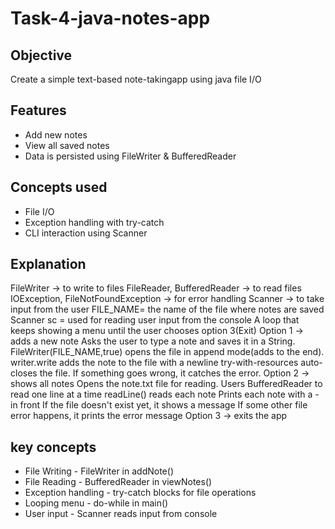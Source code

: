 # Task-4-java-notes-app
## Objective
Create a simple text-based note-takingapp using java file I/O
## Features
- Add new notes
- View all saved notes
- Data is persisted using FileWriter & BufferedReader
## Concepts used
- File I/O
- Exception handling with try-catch
- CLI interaction using Scanner
## Explanation
FileWriter -> to write to files
FileReader, BufferedReader -> to read files
IOException, FileNotFoundException -> for error handling
Scanner -> to take input from the user
FILE_NAME= the name of the file where notes are saved
Scanner sc = used for reading user input from the console
A loop that keeps showing a menu until the user chooses option 3(Exit)
Option 1 -> adds a new note 
Asks the user to type a note and saves it in a String.
FileWriter(FILE_NAME,true) opens the file in append mode(adds to the end).
writer.write adds the note to the file with a newline
try-with-resources auto-closes the file.
If something goes wrong, it catches the error.
Option 2 -> shows all notes
Opens the note.txt file for reading.
Users BufferedReader to read one line at a time
readLine() reads each note
Prints each note with a - in front
If the file doesn't exist yet, it shows a message
If some other file error happens, it prints the error message
Option 3 -> exits the app
## key concepts
- File Writing - FileWriter in addNote()
- File Reading - BufferedReader in viewNotes()
- Exception handling - try-catch blocks for file operations
- Looping menu - do-while in main()
- User input - Scanner reads input from console

